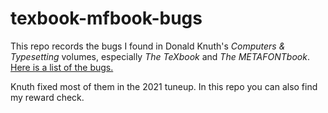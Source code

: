 # texbook-mfbook-bugs
This repo records the bugs I found in Donald Knuth's *Computers & Typesetting* volumes, especially *The TeXbook* and *The METAFONTbook*.
[Here is a list of the bugs.](https://github.com/dine2014/texbook-mfbook-bugs/blob/master/bugs.md)

Knuth fixed most of them in the 2021 tuneup. In this repo you can also find my reward check.
